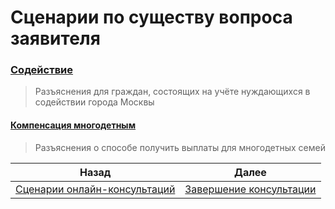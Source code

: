 
   
# Сценарии по существу вопроса заявителя  
### [Содействие](./%D0%A1%D0%BE%D0%B4%D0%B5%D0%B9%D1%81%D1%82%D0%B2%D0%B8%D0%B5.md#)  
> Разъяснения для граждан, состоящих на учёте нуждающихся в содействии города Москвы  
#### [Компенсация многодетным](./%D0%9A%D0%BE%D0%BC%D0%BF%D0%B5%D0%BD%D1%81%D0%B0%D1%86%D0%B8%D1%8F%20%D0%BC%D0%BD%D0%BE%D0%B3%D0%BE%D0%B4%D0%B5%D1%82%D0%BD%D1%8B%D0%BC.md#)  
> Разъяснения о способе получить выплаты для многодетных семей  
  
| Назад                                                           | Далее                               |  
| --------------------------------------------------------------- | ----------------------------------- |  
| [Сценарии онлайн-консультаций](../%D0%A1%D1%86%D0%B5%D0%BD%D0%B0%D1%80%D0%B8%D0%B8%20%D0%BE%D0%BD%D0%BB%D0%B0%D0%B9%D0%BD-%D0%BA%D0%BE%D0%BD%D1%81%D1%83%D0%BB%D1%8C%D1%82%D0%B0%D1%86%D0%B8%D0%B9.md#) | [Завершение консультации](../%D0%A3%D0%BD%D0%B8%D0%B2%D0%B5%D1%80%D1%81%D0%B0%D0%BB%D1%8C%D0%BD%D1%8B%D0%B5/%D0%92%D1%8B%D1%85%D0%BE%D0%B4.md#) |  
